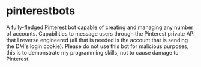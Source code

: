 # pinterestbots
A fully-fledged Pinterest bot capable of creating and managing any number of accounts. Capabilities to message users through the Pinterest private API that I reverse engineered (all that is needed is the account that is sending the DM's login cookie). Please do not use this bot for malicious purposes, this is to demonstrate my programming skills, not to cause damage to Pinterest. 
